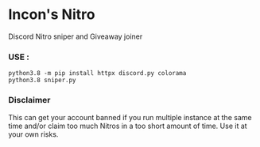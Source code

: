 # Incon's Nitro

Discord Nitro sniper and Giveaway joiner 



### USE :
```
python3.8 -m pip install httpx discord.py colorama
python3.8 sniper.py
```

### Disclaimer
This can get your account banned if you run multiple instance at the same time and/or claim too much Nitros in a too short amount of time. Use it at your own risks.
